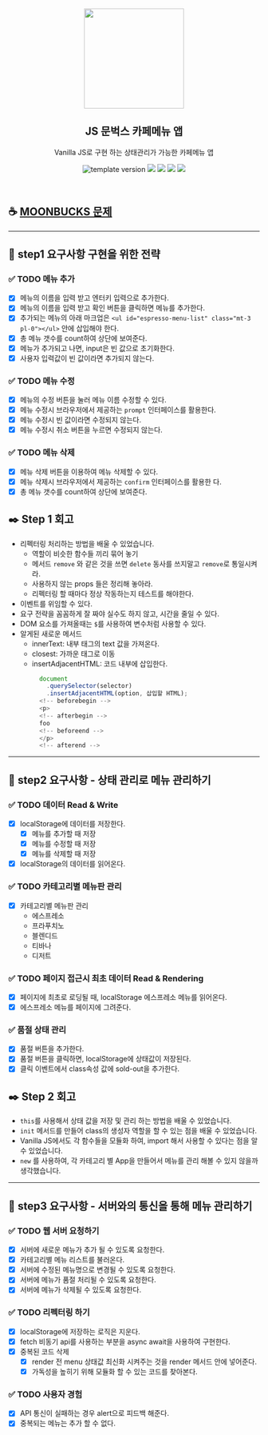 <br/>
<p align="middle">
  <img width="200px;" src="./src/images/moonbucks.png"/>
</p>
<h2 align="middle">JS 문벅스 카페메뉴 앱</h2>
<p align="middle">Vanilla JS로 구현 하는 상태관리가 가능한 카페메뉴 앱</p>
<p align="middle">
  <img src="https://img.shields.io/badge/version-1.0.0-blue?style=flat-square" alt="template version"/>
  <img src="https://img.shields.io/badge/language-html-red.svg?style=flat-square"/>
  <img src="https://img.shields.io/badge/language-css-blue.svg?style=flat-square"/>
  <img src="https://img.shields.io/badge/language-js-yellow.svg?style=flat-square"/>
  <a href="https://github.com/blackcoffee-study/js-lv1-book-manual/blob/main/LICENSE" target="_blank">
    <img src="https://img.shields.io/github/license/blackcoffee-study/moonbucks-menu.svg?style=flat-square&label=license&color=08CE5D"/>
  </a>
</p>

<br/>

## ☕ [MOONBUCKS 문제](./docs/)

---

## **🎯 step1 요구사항 구현을 위한 전략**

### ✅ TODO 메뉴 추가

- [x] 메뉴의 이름을 입력 받고 엔터키 입력으로 추가한다.
- [x] 메뉴의 이름을 입력 받고 확인 버튼을 클릭하면 메뉴를 추가한다.
- [x] 추가되는 메뉴의 아래 마크업은
      `<ul id="espresso-menu-list" class="mt-3 pl-0"></ul>` 
      안에 삽입해야 한다.
- [x] 총 메뉴 갯수를 count하여 상단에 보여준다.
- [x] 메뉴가 추가되고 나면, input은 빈 값으로 초기화한다.
- [x] 사용자 입력값이 빈 값이라면 추가되지 않는다.

### ✅ TODO 메뉴 수정

- [x] 메뉴의 수정 버튼을 눌러 메뉴 이름 수정할 수 있다.
- [x] 메뉴 수정시 브라우저에서 제공하는 `prompt` 인터페이스를 활용한다.
- [x] 메뉴 수정시 빈 값이라면 수정되지 않는다.
- [x] 메뉴 수정시 취소 버튼을 누르면 수정되지 않는다.

### ✅ TODO 메뉴 삭제

- [x] 메뉴 삭제 버튼을 이용하여 메뉴 삭제할 수 있다.
- [x] 메뉴 삭제시 브라우저에서 제공하는 `confirm` 인터페이스를 활용한
      다.
- [x] 총 메뉴 갯수를 count하여 상단에 보여준다.

## ✒️ Step 1 회고

- 리펙터링 처리하는 방법을 배울 수 있었습니다.
  - 역할이 비슷한 함수들 끼리 묶어 놓기
  - 메서드 `remove` 와 같은 것을 쓰면 `delete` 동사를 쓰지말고
    `remove`로 통일시켜라.
  - 사용하지 않는 props 들은 정리해 놓아라.
  - 리펙터링 할 때마다 정상 작동하는지 테스트를 해야한다.
- 이벤트를 위임할 수 있다.
- 요구 전략을 꼼꼼하게 잘 짜야 실수도 하지 않고, 시간을 줄일 수 있다.
- DOM 요소를 가져올때는 `$`를 사용하여 변수처럼 사용할 수 있다.
- 알게된 새로운 메서드
  - innerText: 내부 태그의 text 값을 가져온다.
  - closest: 가까운 태그로 이동
  - insertAdjacentHTML: 코드 내부에 삽입한다.
    ```js
      document
        .querySelector(selector)
        .insertAdjacentHTML(option, 삽입할 HTML);
      <!-- beforebegin -->
      <p>
      <!-- afterbegin -->
      foo
      <!-- beforeend -->
      </p>
      <!-- afterend -->
    ```

---

## **🎯 step2 요구사항 - 상태 관리로 메뉴 관리하기**

### ✅ TODO 데이터 Read & Write

- [x] localStorage에 데이터를 저장한다.
  - [x] 메뉴를 추가할 때 저장
  - [x] 메뉴를 수정할 때 저장
  - [x] 메뉴를 삭제할 때 저장
- [x] localStorage의 데이터를 읽어온다.

### ✅ TODO 카테고리별 메뉴판 관리

- [x] 카테고리별 메뉴판 관리
  - 에스프레소
  - 프라푸치노
  - 블렌디드
  - 티바나
  - 디저트

### ✅ TODO 페이지 접근시 최초 데이터 Read & Rendering

- [x] 페이지에 최초로 로딩될 때, localStorage 에스프레소 메뉴를 읽어온다.
- [x] 에스프레소 메뉴를 페이지에 그려준다.

### ✅ 품절 상태 관리

- [x] 품절 버튼을 추가한다.
- [x] 품절 버튼을 클릭하면, localStorage에 상태값이 저장된다.
- [x] 클릭 이벤트에서 class속성 값에 sold-out을 추가한다.

## ✒️ Step 2 회고

- `this`를 사용해서 상태 값을 저장 및 관리 하는 방법을 배울 수 있었습니다.
- `init` 메서드를 만들어 class의 생성자 역할을 할 수 있는 점을 배울 수 있었습니다.
- Vanilla JS에서도 각 함수들을 모듈화 하여, import 해서 사용할 수 있다는 점을 알 수 있었습니다.
- `new` 를 사용하여, 각 카테고리 별 App을 만들어서 메뉴를 관리 해볼 수 있지 않을까 생각했습니다.

---

## 🎯 step3 요구사항 - 서버와의 통신을 통해 메뉴 관리하기

### ✅ TODO 웹 서버 요청하기

- [x] 서버에 새로운 메뉴가 추가 될 수 있도록 요청한다.
- [x] 카테고리별 메뉴 리스트를 불러온다.
- [x] 서버에 수정된 메뉴명으로 변경될 수 있도록 요청한다.
- [x] 서버에 메뉴가 품절 처리될 수 있도록 요청한다.
- [x] 서버에 메뉴가 삭제될 수 있도록 요청한다.

### ✅ TODO 리펙터링 하기

- [x] localStorage에 저장하는 로직은 지운다.
- [x] fetch 비동기 api를 사용하는 부분을 async await을 사용하여 구현한다.
- [x] 중복된 코드 삭제
  - [x] render 전 menu 상태값 최신화 시켜주는 것을 render 메서드 안에 넣어준다. 
  - [x] 가독성을 높히기 위해 모듈화 할 수 있는 코드를 찾아본다.

### ✅ TODO 사용자 경험

- [x] API 통신이 실패하는 경우 alert으로 피드백 해준다.
- [x] 중복되는 메뉴는 추가 할 수 없다.
